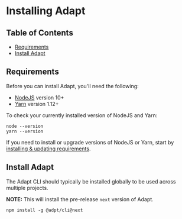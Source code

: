 # Installing Adapt
<!-- START doctoc generated TOC please keep comment here to allow auto update -->
<!-- DON'T EDIT THIS SECTION, INSTEAD RE-RUN doctoc TO UPDATE -->
## Table of Contents

- [Requirements](#requirements)
- [Install Adapt](#install-adapt)

<!-- END doctoc generated TOC please keep comment here to allow auto update -->

## Requirements

Before you can install Adapt, you'll need the following:
- [NodeJS](https://nodejs.org) version 10+
- [Yarn](https://yarnpkg.com) version 1.12+

To check your currently installed version of NodeJS and Yarn:
```
node --version
yarn --version
```

If you need to install or upgrade versions of NodeJS or Yarn, start by [installing & updating requirements](./requirements.md).

## Install Adapt

The Adapt CLI should typically be installed globally to be used across
multiple projects.

**NOTE:** This will install the pre-release `next` version of Adapt.

```
npm install -g @adpt/cli@next
```
